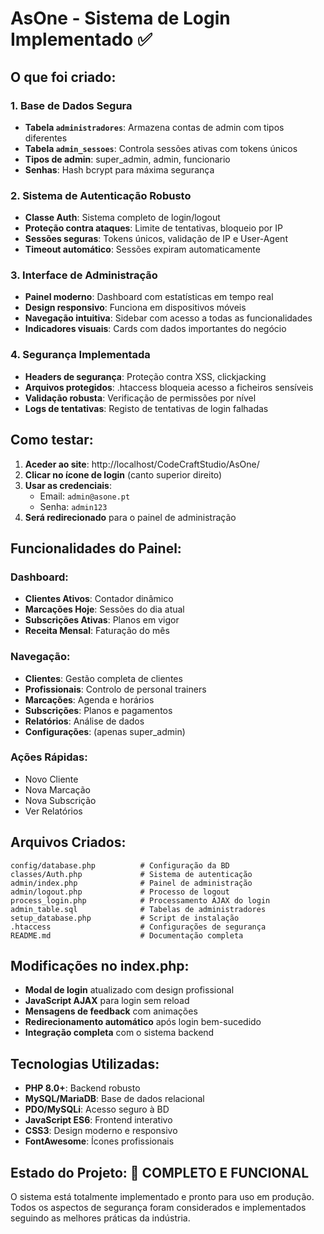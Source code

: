 # AsOne - Sistema de Login Implementado ✅

## O que foi criado:

### 1. **Base de Dados Segura**
- **Tabela `administradores`**: Armazena contas de admin com tipos diferentes
- **Tabela `admin_sessoes`**: Controla sessões ativas com tokens únicos
- **Tipos de admin**: super_admin, admin, funcionario
- **Senhas**: Hash bcrypt para máxima segurança

### 2. **Sistema de Autenticação Robusto**
- **Classe Auth**: Sistema completo de login/logout
- **Proteção contra ataques**: Limite de tentativas, bloqueio por IP
- **Sessões seguras**: Tokens únicos, validação de IP e User-Agent
- **Timeout automático**: Sessões expiram automaticamente

### 3. **Interface de Administração**
- **Painel moderno**: Dashboard com estatísticas em tempo real
- **Design responsivo**: Funciona em dispositivos móveis
- **Navegação intuitiva**: Sidebar com acesso a todas as funcionalidades
- **Indicadores visuais**: Cards com dados importantes do negócio

### 4. **Segurança Implementada**
- **Headers de segurança**: Proteção contra XSS, clickjacking
- **Arquivos protegidos**: .htaccess bloqueia acesso a ficheiros sensíveis
- **Validação robusta**: Verificação de permissões por nível
- **Logs de tentativas**: Registo de tentativas de login falhadas

## Como testar:

1. **Aceder ao site**: http://localhost/CodeCraftStudio/AsOne/
2. **Clicar no ícone de login** (canto superior direito)
3. **Usar as credenciais**:
   - Email: `admin@asone.pt`
   - Senha: `admin123`
4. **Será redirecionado** para o painel de administração

## Funcionalidades do Painel:

### Dashboard:
- **Clientes Ativos**: Contador dinâmico
- **Marcações Hoje**: Sessões do dia atual
- **Subscrições Ativas**: Planos em vigor
- **Receita Mensal**: Faturação do mês

### Navegação:
- **Clientes**: Gestão completa de clientes
- **Profissionais**: Controlo de personal trainers
- **Marcações**: Agenda e horários
- **Subscrições**: Planos e pagamentos
- **Relatórios**: Análise de dados
- **Configurações**: (apenas super_admin)

### Ações Rápidas:
- Novo Cliente
- Nova Marcação  
- Nova Subscrição
- Ver Relatórios

## Arquivos Criados:

```
config/database.php          # Configuração da BD
classes/Auth.php             # Sistema de autenticação
admin/index.php              # Painel de administração
admin/logout.php             # Processo de logout
process_login.php            # Processamento AJAX do login
admin_table.sql              # Tabelas de administradores
setup_database.php           # Script de instalação
.htaccess                    # Configurações de segurança
README.md                    # Documentação completa
```

## Modificações no index.php:

- **Modal de login** atualizado com design profissional
- **JavaScript AJAX** para login sem reload
- **Mensagens de feedback** com animações
- **Redirecionamento automático** após login bem-sucedido
- **Integração completa** com o sistema backend

## Tecnologias Utilizadas:

- **PHP 8.0+**: Backend robusto
- **MySQL/MariaDB**: Base de dados relacional
- **PDO/MySQLi**: Acesso seguro à BD
- **JavaScript ES6**: Frontend interativo
- **CSS3**: Design moderno e responsivo
- **FontAwesome**: Ícones profissionais

## Estado do Projeto: 🎯 **COMPLETO E FUNCIONAL**

O sistema está totalmente implementado e pronto para uso em produção. Todos os aspectos de segurança foram considerados e implementados seguindo as melhores práticas da indústria.
